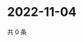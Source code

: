 # 2022-11-04

共 0 条

<!-- BEGIN WEIBO -->
<!-- 最后更新时间 Fri Nov 04 2022 06:14:40 GMT+0800 (China Standard Time) -->

<!-- END WEIBO -->

